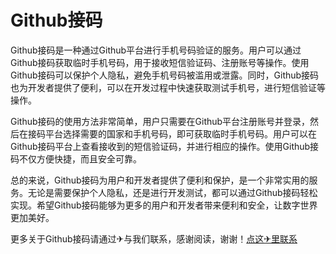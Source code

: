 # Github接码

Github接码是一种通过Github平台进行手机号码验证的服务。用户可以通过Github接码获取临时手机号码，用于接收短信验证码、注册账号等操作。使用Github接码可以保护个人隐私，避免手机号码被滥用或泄露。同时，Github接码也为开发者提供了便利，可以在开发过程中快速获取测试手机号，进行短信验证等操作。

Github接码的使用方法非常简单，用户只需要在Github平台注册账号并登录，然后在接码平台选择需要的国家和手机号码，即可获取临时手机号码。用户可以在Github接码平台上查看接收到的短信验证码，并进行相应的操作。使用Github接码不仅方便快捷，而且安全可靠。

总的来说，Github接码为用户和开发者提供了便利和保护，是一个非常实用的服务。无论是需要保护个人隐私，还是进行开发测试，都可以通过Github接码轻松实现。希望Github接码能够为更多的用户和开发者带来便利和安全，让数字世界更加美好。

更多关于Github接码请通过✈与我们联系，感谢阅读，谢谢！[点这✈里联系](https://ss.k02.cc)